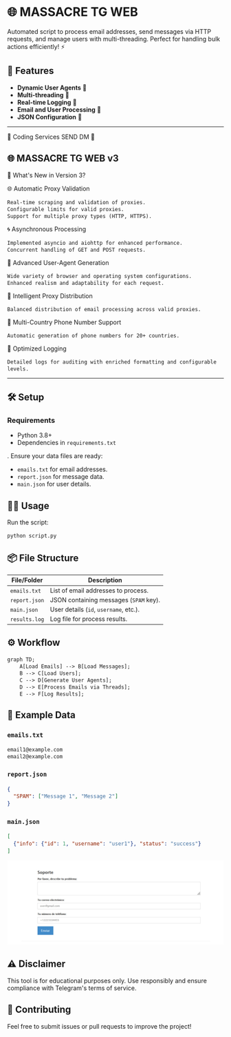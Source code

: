 # 🌐  MASSACRE TG WEB

Automated script to process email addresses, send messages via HTTP requests, and manage users with multi-threading. Perfect for handling bulk actions efficiently! ⚡

## 📂 Features
- **Dynamic User Agents** 🤖
- **Multi-threading** 🧵
- **Real-time Logging** 📝
- **Email and User Processing** 📧
- **JSON Configuration** 📄

---

🎫 Coding Services SEND DM 🎫

## 🌐 MASSACRE TG WEB v3
🚀 What's New in Version 3?

🌐 Automatic Proxy Validation

    Real-time scraping and validation of proxies.
    Configurable limits for valid proxies.
    Support for multiple proxy types (HTTP, HTTPS).

🌀 Asynchronous Processing

    Implemented asyncio and aiohttp for enhanced performance.
    Concurrent handling of GET and POST requests.

🤖 Advanced User-Agent Generation

    Wide variety of browser and operating system configurations.
    Enhanced realism and adaptability for each request.

🔄 Intelligent Proxy Distribution

    Balanced distribution of email processing across valid proxies.

📱 Multi-Country Phone Number Support

    Automatic generation of phone numbers for 20+ countries.

📝 Optimized Logging

    Detailed logs for auditing with enriched formatting and configurable levels.

---

## 🛠️ Setup

### Requirements
- Python 3.8+
- Dependencies in `requirements.txt`

. Ensure your data files are ready:
   - `emails.txt` for email addresses.
   - `report.json` for message data.
   - `main.json` for user details.

## 🏃‍♂️ Usage
Run the script:
```bash
python script.py
```

## 📦 File Structure
| File/Folder    | Description                              |
|----------------|------------------------------------------|
| `emails.txt`   | List of email addresses to process.      |
| `report.json`  | JSON containing messages (`SPAM` key).   |
| `main.json`    | User details (`id`, `username`, etc.).   |
| `results.log`  | Log file for process results.            |

## ⚙️ Workflow
```mermaid
graph TD;
    A[Load Emails] --> B[Load Messages];
    B --> C[Load Users];
    C --> D[Generate User Agents];
    D --> E[Process Emails via Threads];
    E --> F[Log Results];
```

## 📧 Example Data

### `emails.txt`
```
email1@example.com
email2@example.com
```

### `report.json`
```json
{
  "SPAM": ["Message 1", "Message 2"]
}
```

### `main.json`
```json
[
  {"info": {"id": 1, "username": "user1"}, "status": "success"}
]
```
 <img src="../img/web.png" alt="MASSACRE_SESSION2">




## ⚠️ Disclaimer
This tool is for educational purposes only. Use responsibly and ensure compliance with Telegram's terms of service.

## 🤝 Contributing
Feel free to submit issues or pull requests to improve the project!
